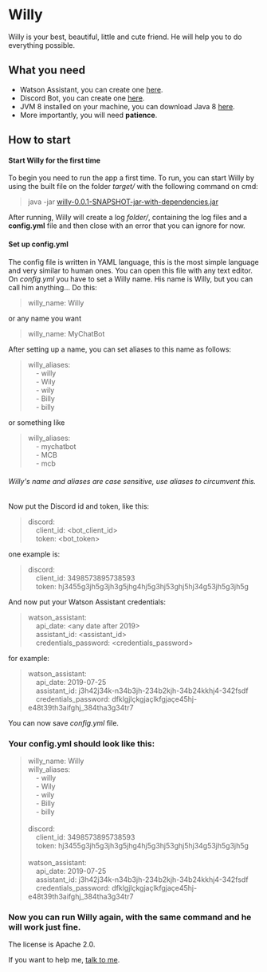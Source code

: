 # Willy
Willy is your best, beautiful, little and cute friend. He will help you to do everything possible.

## What you need

 * Watson Assistant, you can create one [here](https://assistant-us-south.watsonplatform.net/).
 * Discord Bot, you can create one [here](https://discordapp.com/developers/applications/).
 * JVM 8 installed on your machine, you can download Java 8 [here](https://www.java.com/en/download/).
 * More importantly, you will need **patience**.

## How to start

#### Start Willy for the first time
To begin you need to run the app a first time. To run, you can start Willy by using the built file on the folder *target/* with the following command on cmd:
> java -jar [willy-0.0.1-SNAPSHOT-jar-with-dependencies.jar](target/willy-0.0.1-SNAPSHOT-jar-with-dependencies.jar)

After running, Willy will create a log *folder/*, containing the log files and a **config.yml** file and then close with an error that you can ignore for now.

#### Set up config.yml
The config file is written in YAML language, this is the most simple language and very similar to human ones. You can open this file with any text editor. On *config.yml* you have to set a Willy name. His name is Willy, but you can call him anything... Do this:
>willy_name: Willy

or any name you want

>willy_name: MyChatBot

After setting up a name, you can set aliases to this name as follows:
>willy_aliases:<br>
>&nbsp;&nbsp;&nbsp;&nbsp;- willy<br>
>&nbsp;&nbsp;&nbsp;&nbsp;- Wily<br>
>&nbsp;&nbsp;&nbsp;&nbsp;- wily<br>
>&nbsp;&nbsp;&nbsp;&nbsp;- Billy<br>
>&nbsp;&nbsp;&nbsp;&nbsp;- billy

or something like

>willy_aliases:<br>
>&nbsp;&nbsp;&nbsp;&nbsp;- mychatbot<br>
>&nbsp;&nbsp;&nbsp;&nbsp;- MCB<br>
>&nbsp;&nbsp;&nbsp;&nbsp;- mcb

###### Willy's name and aliases are case sensitive, use aliases to circumvent this.

Now put the Discord id and token, like this:
>discord:<br>
>&nbsp;&nbsp;&nbsp;&nbsp;client_id: <bot_client_id><br>
>&nbsp;&nbsp;&nbsp;&nbsp;token: <bot_token>

one example is:

>discord:<br>
>&nbsp;&nbsp;&nbsp;&nbsp;client_id: 3498573895738593<br>
>&nbsp;&nbsp;&nbsp;&nbsp;token: hj3455g3jh5g3jh3g5jhg4hj5g3hj53ghj5hj34g53jh5g3jh5g<br>

And now put your Watson Assistant credentials:

>watson_assistant:<br>
>&nbsp;&nbsp;&nbsp;&nbsp;api_date: <any date after 2019><br>
>&nbsp;&nbsp;&nbsp;&nbsp;assistant_id: <assistant_id><br>
>&nbsp;&nbsp;&nbsp;&nbsp;credentials_password: <credentials_password><br>

for example:

>watson_assistant:<br>
>&nbsp;&nbsp;&nbsp;&nbsp;api_date: 2019-07-25<br>
>&nbsp;&nbsp;&nbsp;&nbsp;assistant_id: j3h42j34k-n34b3jh-234b2kjh-34b24kkhj4-342fsdf<br>
>&nbsp;&nbsp;&nbsp;&nbsp;credentials_password: dfklgjlçkgjaçlkfgjaçe45hj-e48t39th3aifghj_384tha3g34tr7

You can now save *config.yml* file.

### Your config.yml should look like this:

>willy_name: Willy<br>
>willy_aliases:<br>
>&nbsp;&nbsp;&nbsp;&nbsp;- willy<br>
>&nbsp;&nbsp;&nbsp;&nbsp;- Wily<br>
>&nbsp;&nbsp;&nbsp;&nbsp;- wily<br>
>&nbsp;&nbsp;&nbsp;&nbsp;- Billy<br>
>&nbsp;&nbsp;&nbsp;&nbsp;- billy<br>
><br>
>discord:<br>
>&nbsp;&nbsp;&nbsp;&nbsp;client_id: 3498573895738593<br>
>&nbsp;&nbsp;&nbsp;&nbsp;token: hj3455g3jh5g3jh3g5jhg4hj5g3hj53ghj5hj34g53jh5g3jh5g<br>
><br>
>watson_assistant:<br>
>&nbsp;&nbsp;&nbsp;&nbsp;api_date: 2019-07-25<br>
>&nbsp;&nbsp;&nbsp;&nbsp;assistant_id: j3h42j34k-n34b3jh-234b2kjh-34b24kkhj4-342fsdf<br>
>&nbsp;&nbsp;&nbsp;&nbsp;credentials_password: dfklgjlçkgjaçlkfgjaçe45hj-e48t39th3aifghj_384tha3g34tr7<br>
>

### Now you can run Willy again, with the same command and he will work just fine.


The license is Apache 2.0.

If you want to help me, [talk to me](https://jwdouglas.net/contact/).


